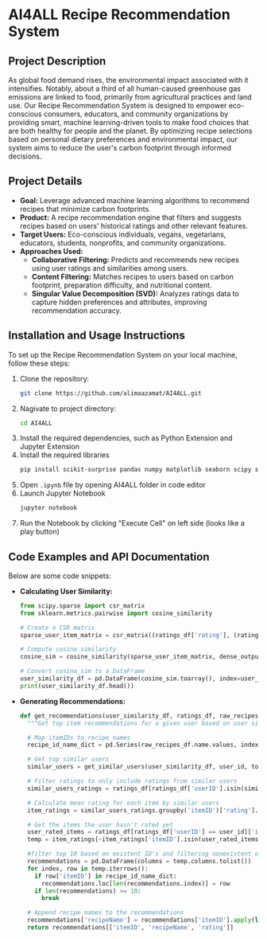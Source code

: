 
# AI4ALL Recipe Recommendation System

## Project Description
As global food demand rises, the environmental impact associated with it intensifies. Notably, about a third of all human-caused greenhouse gas emissions are linked to food, primarily from agricultural practices and land use. Our Recipe Recommendation System is designed to empower eco-conscious consumers, educators, and community organizations by providing smart, machine learning-driven tools to make food choices that are both healthy for people and the planet. By optimizing recipe selections based on personal dietary preferences and environmental impact, our system aims to reduce the user's carbon footprint through informed decisions.

## Project Details
- **Goal:** Leverage advanced machine learning algorithms to recommend recipes that minimize carbon footprints.
- **Product:** A recipe recommendation engine that filters and suggests recipes based on users' historical ratings and other relevant features.
- **Target Users:** Eco-conscious individuals, vegans, vegetarians, educators, students, nonprofits, and community organizations.
- **Approaches Used:**
  - **Collaborative Filtering:** Predicts and recommends new recipes using user ratings and similarities among users.
  - **Content Filtering:** Matches recipes to users based on carbon footprint, preparation difficulty, and nutritional content.
  - **Singular Value Decomposition (SVD):** Analyzes ratings data to capture hidden preferences and attributes, improving recommendation accuracy.

## Installation and Usage Instructions
To set up the Recipe Recommendation System on your local machine, follow these steps:
1. Clone the repository:
   ```bash
   git clone https://github.com/alimaazamat/AI4ALL.git
2. Nagivate to project directory:
   ```bash
   cd AI4ALL
3. Install the required dependencies, such as Python Extension and Jupyter Extension
4. Install the required libraries
   ```bash
   pip install scikit-surprise pandas numpy matplotlib seaborn scipy scikit-learn
5. Open `.ipynb` file by opening AI4ALL folder in code editor
6. Launch Jupyter Notebook
   ```bash
   jupyter notebook
7. Run the Notebook by clicking "Execute Cell" on left side (looks like a play button)

## Code Examples and API Documentation
Below are some code snippets:

- **Calculating User Similarity:**
  ```python
  from scipy.sparse import csr_matrix
  from sklearn.metrics.pairwise import cosine_similarity
  
  # Create a CSR matrix
  sparse_user_item_matrix = csr_matrix((ratings_df['rating'], (ratings_df['userID'], ratings_df['itemID'])))
  
  # Compute cosine similarity
  cosine_sim = cosine_similarity(sparse_user_item_matrix, dense_output=False)
  
  # Convert cosine_sim to a DataFrame
  user_similarity_df = pd.DataFrame(cosine_sim.toarray(), index=user_ids, columns=user_ids)
  print(user_similarity_df.head())

- **Generating Recommendations:**
  ```python
  def get_recommendations(user_similarity_df, ratings_df, raw_recipes_df, user_id, top_n=10):
    """Get top item recommendations for a given user based on user similarity."""
  
    # Map itemIDs to recipe names
    recipe_id_name_dict = pd.Series(raw_recipes_df.name.values, index=raw_recipes_df.id).to_dict()
  
    # Get top similar users
    similar_users = get_similar_users(user_similarity_df, user_id, top_n)
  
    # Filter ratings to only include ratings from similar users
    similar_users_ratings = ratings_df[ratings_df['userID'].isin(similar_users)]
  
    # Calculate mean rating for each item by similar users
    item_ratings = similar_users_ratings.groupby('itemID')['rating'].mean().reset_index()
  
    # Get the items the user hasn't rated yet
    user_rated_items = ratings_df[ratings_df['userID'] == user_id]['itemID']
    temp = item_ratings[~item_ratings['itemID'].isin(user_rated_items)].sort_values('rating', ascending=False)

    #filter top 10 based on existent ID's and filtering nonexistent ones
    recommendations = pd.DataFrame(columns = temp.columns.tolist())
    for index, row in temp.iterrows():
      if row['itemID'] in recipe_id_name_dict:
        recommendations.loc[len(recommendations.index)] = row
      if len(recommendations) >= 10:
        break

    # Append recipe names to the recommendations
    recommendations['recipeName'] = recommendations['itemID'].apply(lambda x: recipe_id_name_dict.get(x, f"Recipe ID: {x}"))
    return recommendations[['itemID', 'recipeName', 'rating']]
  
